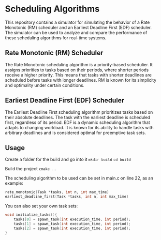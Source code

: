 # Scheduling Algorithms

This repository contains a simulator for simulating the behavior of a Rate Monotonic (RM) scheduler and an Earliest Deadline First (EDF) scheduler. The simulator can be used to analyze and compare the performance of these scheduling algorithms for real-time systems.

## Rate Monotonic (RM) Scheduler
The Rate Monotonic scheduling algorithm is a priority-based schedulier. It assigns priorities to tasks based on their periods, where shorter periods receive a higher priority. This means that tasks with shorter deadlines are scheduled before tasks with longer deadlines. RM is known for its simplicity and optimality under certain conditions.

## Earliest Deadline First (EDF) Scheduler
The Earliest Deadline First scheduling algorithm prioritizes tasks based on their absolute deadlines. The task with the earliest deadline is scheduled first, regardless of its period. EDF is a dynamic scheduling algorithm that adapts to changing workload. It is known for its ability to handle tasks with arbitrary deadlines and is considered optimal for preemptive task sets.

## Usage
Create a folder for the build and go into it
```mkdir build```
```cd build```

Build the project
```cmake ..```

The scheduling algorithm to be used can be set in main.c on line 22, as an example:
```C
rate_monotonic(Task *tasks, int n, int max_time)
earliest_deadline_first(Task *tasks, int n, int max_time)
```

You can also set your own task sets:
```C
void initialize_tasks(){
    tasks[0] = spawn_task(int execution_time, int period);
    tasks[1] = spawn_task(int execution_time, int period);
    tasks[2] = spawn_task(int execution_time, int period);
}
```